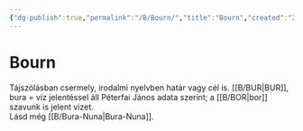 ```yaml
---
{"dg-publish":true,"permalink":"/B/Bourn/","title":"Bourn","created":"2023-11-21T10:06","updated":"2024-02-02T01:31"}
---
```



# Bourn

Tájszólásban csermely, irodalmi nyelvben határ vagy cél is. [[B/BUR\|BUR]], bura = víz jelentéssel áll Péterfai János adata szerint; a [[B/BOR\|bor]] szavunk is jelent vizet.  
Lásd még [[B/Bura-Nuna\|Bura-Nuna]].  